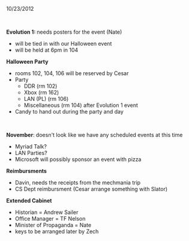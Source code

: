 10/23/2012

&nbsp;

<strong>Evolution 1: </strong> needs posters for the event (Nate)
<ul>
	<li>will be tied in with our Halloween event</li>
	<li>will be held at 6pm in 104</li>
</ul>
<strong>Halloween Party</strong>
<ul>
	<li>rooms 102, 104, 106 will be reserved by Cesar</li>
	<li>Party
<ul>
	<li>DDR (rm 102)</li>
	<li>Xbox (rm 162)</li>
	<li>LAN (PL) (rm 106)</li>
	<li>Miscellaneous (rm 104) after Evolution 1 event</li>
</ul>
</li>
	<li>Candy to hand out during the party and day</li>
</ul>
&nbsp;

<strong>November</strong>: doesn't look like we have any scheduled events at this time
<ul>
	<li>Myriad Talk?</li>
	<li>LAN Parties?</li>
	<li>Microsoft will possibly sponsor an event with pizza</li>
</ul>
<strong>Reimbursments</strong>
<ul>
	<li>Davin, needs the receipts from the mechmania trip</li>
	<li>CS Dept reimbursment (Cesar arrange something with Slator)</li>
</ul>
<strong>Extended Cabinet</strong>
<ul>
	<li>Historian = Andrew Sailer</li>
	<li>Office Manager = TF Nelson</li>
	<li>Minister of Propaganda = Nate</li>
	<li>keys to be arranged later by Zech</li>
</ul>
&nbsp;